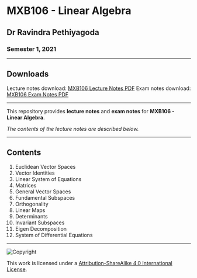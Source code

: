 # MXB106 - Linear Algebra

## Dr Ravindra Pethiyagoda

### Semester 1, 2021

---

## Downloads

Lecture notes download: [MXB106 Lecture Notes PDF](MXB106%20Lecture%20Notes.pdf)
Exam notes download: [MXB106 Exam Notes PDF](MXB106%20Exam%20Notes.pdf)

---

This repository provides **lecture notes** and **exam notes** for **MXB106 - Linear Algebra**.

*The contents of the lecture notes are described below.*

---

## Contents

1. Euclidean Vector Spaces
2. Vector Identities
3. Linear System of Equations
4. Matrices
5. General Vector Spaces
6. Fundamental Subspaces
7. Orthogonality
8. Linear Maps
9. Determinants
10. Invariant Subspaces
11. Eigen Decomposition
12. System of Differential Equations

---

![Copyright](https://licensebuttons.net/l/by-nc-sa/4.0/88x31.png)

This work is licensed under a [Attribution-ShareAlike 4.0 International License](http://creativecommons.org/licenses/by-nc-sa/4.0/).
